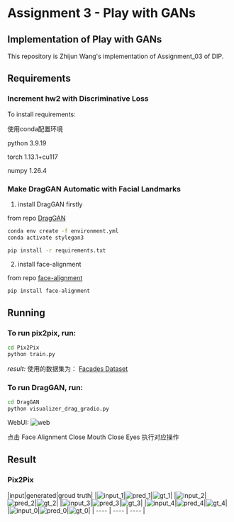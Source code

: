 # Assignment 3 - Play with GANs

## Implementation of Play with GANs

This repository is Zhijun Wang's implementation of Assignment_03 of DIP. 

## Requirements

### Increment hw2 with Discriminative Loss


To install requirements:

使用conda配置环境

python 3.9.19

torch 1.13.1+cu117

numpy 1.26.4


### Make DragGAN Automatic with Facial Landmarks

1. install DragGAN firstly

from repo [DragGAN](https://github.com/XingangPan/DragGAN)

```bash
conda env create -f environment.yml
conda activate stylegan3
```

```bash
pip install -r requirements.txt
```

2. install face-alignment

from repo [face-alignment](https://github.com/1adrianb/face-alignment)

```bash
pip install face-alignment
```


## Running


### To run pix2pix, run:


```bash
cd Pix2Pix
python train.py
```
*result:*
使用的数据集为：
[Facades Dataset](https://cmp.felk.cvut.cz/~tylecr1/facade/)

### To run DragGAN, run:


```bash
cd DragGAN
python visualizer_drag_gradio.py
```
WebUI:
![web](source/use.png)

点击
Face Alignment
Close Mouth
Close Eyes
执行对应操作


## Result

### Pix2Pix

|input|generated|groud truth|
|![input_1](source/1_input.png)|![pred_1](source/1_pred.png)|![gt_1](source/1_gt.png)|
|![input_2](source/2_input.png)|![pred_2](source/2_pred.png)|![gt_2](source/2_gt.png)|
|![input_3](source/3_input.png)|![pred_3](source/3_pred.png)|![gt_3](source/3_gt.png)|
|![input_4](source/4_input.png)|![pred_4](source/4_pred.png)|![gt_4](source/4_gt.png)|
|![input_0](source/0_input.png)|![pred_0](source/0_pred.png)|![gt_0](source/0_gt.png)|
| ---- | ---- | ---- |



